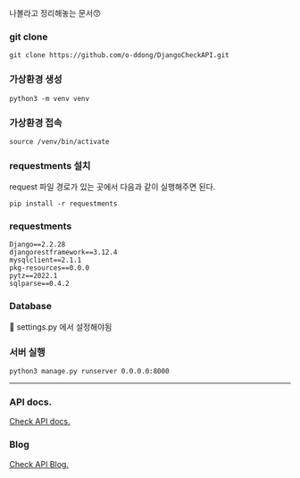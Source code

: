 나볼라고 정리해놓는 문서😙

### git clone
```
git clone https://github.com/o-ddong/DjangoCheckAPI.git
```
### 가상환경 생성
```
python3 -m venv venv
```

### 가상환경 접속
```
source /venv/bin/activate
```

### requestments 설치
request 파일 경로가 있는 곳에서 다음과 같이 실행해주면 된다.
```
pip install -r requestments
```

### requestments
```
Django==2.2.28
djangorestframework==3.12.4
mysqlclient==2.1.1
pkg-resources==0.0.0
pytz==2022.1
sqlparse==0.4.2
```

### Database

📃 settings.py 에서 설정해야됨

### 서버 실행
```
python3 manage.py runserver 0.0.0.0:8000
```

---

### API docs.
<a href=https://graceful-wolverine-41d.notion.site/Check_API-7742b3c61b4a4d819666dc73929a2e20>Check API docs.</a>

### Blog
<a href=https://velog.io/@odh0112/Django-Ubuntu-check-API>Check API Blog.</a>
